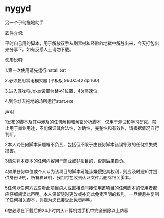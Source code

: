 # nygyd

另一个伊甸拖地助手

软件介绍:

平时自己用的脚本，用于解放双手从刷素材和经验的地狱中解脱出来，今天打包出来分享下。如有反感人士请勿下载。

使用说明:

1.第一次使用请先运行install.bat

2.必须使用雷电模拟器 (平板版 960X540 dpi160)

3.进入游戏将Joker设置为替补1位置，4为高速位

4.到你想去拖地的场所运行start.exe

声明


1发布的脚本及其中涉及的任何解锁和解密分析脚本，仅用于测试和学习研究，禁止用于商业用途，不能保证其合法性，准确性，完整性和有效性，请根据情况自行判断。

2本人对任何脚本问题概不负责，包括但不限于由任何脚本错误导致的任何损失或损害。

3请勿将本脚本的任何内容用于商业或非法目的，否则后果自负。

4如果任何单位或个人认为该项目的脚本可能涉嫌侵犯其权利，则应及时通知并提供身份证明，所有权证明，我们将在收到认证文件后删除相关脚本。

5任何以任何方式查看此项目的人或直接或间接使用该项目的任何脚本的使用者都应仔细阅读此声明。本人保留随时更改或补充此免责声明的权利。一旦使用并复制了任何相关脚本，则视为您已接受此免责声明。

6您必须在下载后的24小时内从计算机或手机中完全删除以上内容
